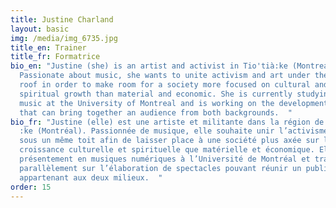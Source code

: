 ```yaml
---
title: Justine Charland
layout: basic
img: /media/img_6735.jpg
title_en: Trainer
title_fr: Formatrice
bio_en: "Justine (she) is an artist and activist in Tio'tià:ke (Montreal).
  Passionate about music, she wants to unite activism and art under the same
  roof in order to make room for a society more focused on cultural and
  spiritual growth than material and economic. She is currently studying digital
  music at the University of Montreal and is working on the development of shows
  that can bring together an audience from both backgrounds.  "
bio_fr: "Justine (elle) est une artiste et militante dans la région de Tio’tià
  :ke (Montréal). Passionnée de musique, elle souhaite unir l’activisme et l’art
  sous un même toit afin de laisser place à une société plus axée sur la
  croissance culturelle et spirituelle que matérielle et économique. Elle étudie
  présentement en musiques numériques à l’Université de Montréal et travaille
  parallèlement sur l’élaboration de spectacles pouvant réunir un public
  appartenant aux deux milieux.  "
order: 15
---
```

